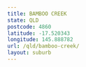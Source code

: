 ```yaml
---
title: BAMBOO CREEK
state: QLD
postcode: 4860
latitude: -17.520343
longitude: 145.888782
url: /qld/bamboo-creek/
layout: suburb
---
```

